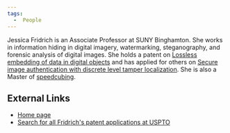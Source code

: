 ```yaml
---
tags:
  -  People
---
```

Jessica Fridrich is an Associate Professor at SUNY
Binghamton. She works in information hiding
in digital imagery, watermarking, steganography, and forensic analysis
of digital images. She holds a patent on [Lossless embedding of data in
digital
objects](https://ppubs.uspto.gov/pubwebapp/static/pages/landing.html)
and has applied for others on [Secure image authentication with discrete
level tamper
localization](https://ppubs.uspto.gov/pubwebapp/static/pages/landing.html).
She is also a Master of
[speedcubing](http://www.ws.binghamton.edu/fridrich/cube.html).

## External Links

- [Home page](http://www.ws.binghamton.edu/fridrich/)
- [Search for all Fridrich's patent applications at
  USPTO](https://ppubs.uspto.gov/pubwebapp/static/pages/landing.html)

